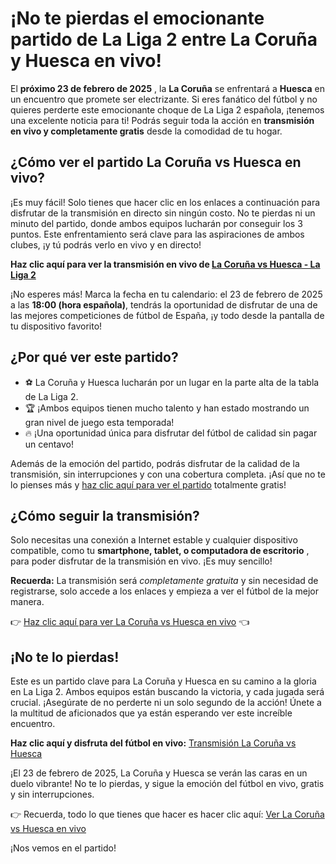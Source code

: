 # ¡No te pierdas el emocionante partido de La Liga 2 entre La Coruña y Huesca en vivo!

El **próximo 23 de febrero de 2025** , la **La Coruña** se enfrentará a **Huesca** en un encuentro que promete ser electrizante. Si eres fanático del fútbol y no quieres perderte este emocionante choque de La Liga 2 española, ¡tenemos una excelente noticia para ti! Podrás seguir toda la acción en **transmisión en vivo y completamente gratis** desde la comodidad de tu hogar.

## ¿Cómo ver el partido La Coruña vs Huesca en vivo?

¡Es muy fácil! Solo tienes que hacer clic en los enlaces a continuación para disfrutar de la transmisión en directo sin ningún costo. No te pierdas ni un minuto del partido, donde ambos equipos lucharán por conseguir los 3 puntos. Este enfrentamiento será clave para las aspiraciones de ambos clubes, ¡y tú podrás verlo en vivo y en directo!

**Haz clic aquí para ver la transmisión en vivo de [La Coruña vs Huesca - La Liga 2](https://tinyurl.com/livestreamfreeo?st=La+Coruna+vs+Huesca&si=gh)**

¡No esperes más! Marca la fecha en tu calendario: el 23 de febrero de 2025 a las **18:00 (hora española)**, tendrás la oportunidad de disfrutar de una de las mejores competiciones de fútbol de España, ¡y todo desde la pantalla de tu dispositivo favorito!

## ¿Por qué ver este partido?

- ⚽️ La Coruña y Huesca lucharán por un lugar en la parte alta de la tabla de La Liga 2.
- 🏆 ¡Ambos equipos tienen mucho talento y han estado mostrando un gran nivel de juego esta temporada!
- 🔥 ¡Una oportunidad única para disfrutar del fútbol de calidad sin pagar un centavo!

Además de la emoción del partido, podrás disfrutar de la calidad de la transmisión, sin interrupciones y con una cobertura completa. ¡Así que no te lo pienses más y [haz clic aquí para ver el partido](https://tinyurl.com/livestreamfreeo?st=La+Coruna+vs+Huesca&si=gh) totalmente gratis!

## ¿Cómo seguir la transmisión?

Solo necesitas una conexión a Internet estable y cualquier dispositivo compatible, como tu **smartphone, tablet, o computadora de escritorio** , para poder disfrutar de la transmisión en vivo. ¡Es muy sencillo!

**Recuerda:** La transmisión será _completamente gratuita_ y sin necesidad de registrarse, solo accede a los enlaces y empieza a ver el fútbol de la mejor manera.

👉 [Haz clic aquí para ver La Coruña vs Huesca en vivo](https://tinyurl.com/livestreamfreeo?st=La+Coruna+vs+Huesca&si=gh) 👈

## ¡No te lo pierdas!

Este es un partido clave para La Coruña y Huesca en su camino a la gloria en La Liga 2. Ambos equipos están buscando la victoria, y cada jugada será crucial. ¡Asegúrate de no perderte ni un solo segundo de la acción! Únete a la multitud de aficionados que ya están esperando ver este increíble encuentro.

**Haz clic aquí y disfruta del fútbol en vivo:** [Transmisión La Coruña vs Huesca](https://tinyurl.com/livestreamfreeo?st=La+Coruna+vs+Huesca&si=gh)

¡El 23 de febrero de 2025, La Coruña y Huesca se verán las caras en un duelo vibrante! No te lo pierdas, y sigue la emoción del fútbol en vivo, gratis y sin interrupciones.

👉 Recuerda, todo lo que tienes que hacer es hacer clic aquí: [Ver La Coruña vs Huesca en vivo](https://tinyurl.com/livestreamfreeo?st=La+Coruna+vs+Huesca&si=gh)

¡Nos vemos en el partido!
